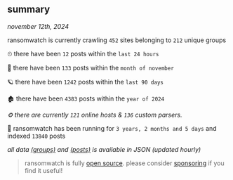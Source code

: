 
## summary
_november 12th, 2024_

ransomwatch is currently crawling `452` sites belonging to `212` unique groups

⏲ there have been `12` posts within the `last 24 hours`

🦈 there have been `133` posts within the `month of november`

🪐 there have been `1242` posts within the `last 90 days`

🏚 there have been `4383` posts within the `year of 2024`

_⚙️ there are currently `121` online hosts & `136` custom parsers._

🦕 ransomwatch has been running for `3 years, 2 months and 5 days` and indexed `13840` posts

_all data  [(groups)](http://ransomwhat.telemetry.ltd/groups) and [(posts)](http://ransomwhat.telemetry.ltd/posts) is available in JSON (updated hourly)_

> ransomwatch is fully [open source](https://github.com/joshhighet/ransomwatch#ransomwatch--). please consider [sponsoring](https://github.com/sponsors/joshhighet) if you find it useful!
